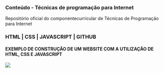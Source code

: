 ### Conteúdo - Técnicas de programação para Internet

Repositório oficial do componentecurricular de Técnicas de Programação para Internet

### HTML | CSS | JAVASCRIPT | GITHUB

#### EXEMPLO DE CONSTRUÇÃO DE UM WEBSITE COM A UTILIZAÇÃO DE HTML, CSS E JAVASCRIPT

<img src="https://github.com/NitZyik/Site-1/site%202/Capturar.png">
